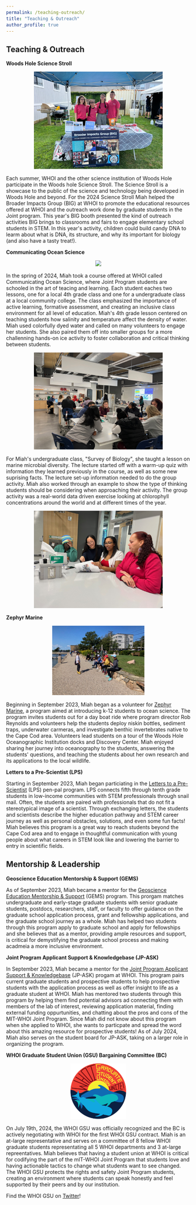 ```yaml
---
permalink: /teaching-outreach/
title: "Teaching & Outreach"
author_profile: true
---
```

Teaching & Outreach
----------

**Woods Hole Science Stroll**

<center><p align="center" style="max-width:70%;"><img src="../images/IMG_2492.jpg" /></p></center>

Each summer, WHOI and the other science institution of Woods Hole participate in the Woods hole Science Stroll. The Science Stroll is a showcase to the public of the science and technology being developed in Woods Hole and beyond. For the 2024 Science Stroll Miah helped the Broader Impacts Group (BIG) at WHOI to promote the educational resources offered at WHOI and the outreach work done by graduate students in the Joint program. This year's BIG booth presented the kind of outreach activities BIG brings to classrooms and fairs to engage elementary school students in STEM. In this year's activity, children could build candy DNA to learm about what is DNA, its structure, and why its important for biology (and also have a tasty treat!).

**Communicating Ocean Science**

<center><p align="center" style="max-width:50%;"><img src="../images/IMG_1744.jpg" /></p></center>

In the spring of 2024, Miah took a course offered at WHOI called Communicating Ocean Science, where Joint Program students are schooled in the art of teacing and learning. Each student eaches two lessons, one for a local 4th grade class and one for a undergraduate class at a local community college. The class emphasized the importance of active learning, formative assessment, and creating an inclusive class environment for all level of education. Miah's 4th grade lesson centered on teaching students how salinity and temperature affect the density of water. Miah used colorfully dyed water and called on many volunteers to engage her students. She also paired them off into smaller groups for a more challenning hands-on ice activity to foster collaboration and critical thinking between students.

<center><p align="center" style="max-width:70%;"><img src="../images/IMG_5310.JPG" /></p></center>

For Miah's undergraduate class, "Survey of Biology", she taught a lesson on marine microbial diversity. The lecture started off with a warm-up quiz with information they learned previously in the course, as well as some new suprising facts. The lecture set-up information needed to do the group activity. Miah also worked through an example to show the type of thinking students should be considering when approaching their activity. The group activity was a real-world data driven exercise looking at chlorophyll concentrations around the world and at different times of the year. 

<center><p align="center" style="max-width:70%;"><img src="../images/IMG_5331.JPG" /></p></center>

**Zephyr Marine**

<center><p align="center" style="max-width:50%;"><img src="../images/Miah 1.jpeg" /></p></center>

Beginning in September 2023, Miah began as a volunteer for [Zephyr Marine](https://zephyrmarine.com/), a program aimed at introducing k-12 students to ocean science. The program invites students out for a day boat ride where program director Rob Reynolds and volunteers help the students deploy niskin bottles, sediment traps, underwater carmeras, and investigate benthic invertebrates native to the Cape Cod area. Volunteers lead students on a tour of the Woods Hole Oceanographic Institution docks and Discovery Center. Miah enjoyed sharing her journey into oceanography to the students, answering the students' questions, and teaching the students about her own research and its applications to the local wildlife.

**Letters to a Pre-Scientist (LPS)**

Starting in September 2023, Miah began particiating in the [Letters to a Pre-Scientist](https://prescientist.org/) (LPS) pen-pal program. LPS connects fifth through tenth grade students in low-income communities with STEM professionals through snail mail. Often, the students are paired with professionals that do not fit a stereotypical image of a scientist. Through exchanging letters, the students and scientists describe the higher education pathway and STEM career journey as well as personal obstacles, solutions, and even some fun facts! Miah believes this program is a great way to reach students beyond the Cape Cod area and to engage in thoughtful communication with young people about what careers in STEM look like and lowering the barrier to entry in scientific fields. 

Mentorship & Leadership
----------

**Geoscience Education Mentorship & Support (GEMS)**

As of September 2023, Miah became a mentor for the [Geoscience Education Mentorship & Support](https://gems-program.org/) (GEMS) program. This prorgam matches undergraduate and early-stage graduate students with senior graduate students, postdocs, researchers, staff, or faculty to offer guidance on the graduate school application process, grant and fellowship applications, and the graduate school journey as a whole. Miah has helped two students through this program apply to graduate school and apply for fellowships and she believes that as a mentor, providing ample resources and support, is critical for demystifying the graduate school process and making acadmeia a more inclusive environment.

**Joint Program Applicant Support & Knowledgebase (JP-ASK)**

In September 2023, Miah became a mentor for the [Joint Program Applicant Support & Knowledgebase](https://mit.whoi.edu/admissions/apply/jp-applicant-support-knowledgebase-jp-ask/) (JP-ASK) progam at WHOI. This program pairs current graduate students and prospective students to help prospective students with the application process as well as offer insight to life as a graduate student at WHOI. Miah has mentored two students through this program by helping them find potential advisors ad connecting them with members of the lab of interest, reviewing application material, finding external funding oppurtunities, and chatting about the pros and cons of the MIT-WHOI Joint Program. Since Miah did not know about this program when she applied to WHOI, she wants to particpate and spread the word about this amazing resource for prospective students! As of July 2024, Miah also serves on the student board for JP-ASK, taking on a larger role in organizing the program.

**WHOI Graduate Student Union (GSU) Bargaining Committee (BC)**

<center><p align="center" style="max-width:30%;"><img src="../images/WHOIGradUnionLogo.png" /></p></center>

On July 19th, 2024, the WHOI GSU was officially recognized and the BC is actively negotiating with WHOI for the first WHOI GSU contract. Miah is an at-large representative and serves on a committee of 8 fellow WHOI graduate students representating all 5 WHOI departments and 3 at-large repreentatives. Miah believes that having a student union at WHOI is critical for codifying the part of the mIT-WHOI Joint Program that students love and having actionable tactics to change what students want to see changed. The WHOI GSU protects the rights and safety Joint Program students, creating an environment where students can speak honestly and feel supported by their peers and by our institution.

Find the WHOI GSU on [Twitter](https://twitter.com/whoigradunion)!
